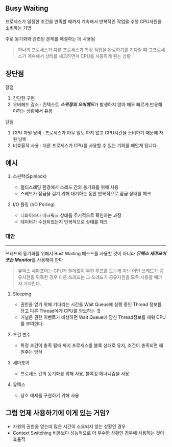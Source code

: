 ## Busy Waiting
프로세스가 일정한 조건을 만족할 때까지 계속해서 반복적인 작업을 수행 CPU자원을 소비하는 기법

주로 동기화와 관련된 문제를 해결하는 데 사용됨

>하나의 프로세스가 다른 프로세스가 특정 작업을 완료하기를 기다릴 때 그프로세스가 계속해서 상태를 체크하면서 CPU를 사용하게 된는 상황

장단점
---
장점
1. 간단한 구현
2. 오버헤드 감소 : 컨텍스트 ***스위칭의 오버헤드***가 발생하지 않아 매우 빠르게 반응해야하는 상황에서 유용

단점
1. CPU 자원 낭비 : 프로세스가 아무 일도 하지 않고 CPU시간을 소비하기 때문에 자원 낭비
2. 비효울적 사용 : 다른 프로세스가 CPU를 사용할 수 있는 기회를 빼앗게 됩니다.

예시
---
1. 스핀락(Spinlock)
    - 멀티스레딩 환경에서 스레드 간의 동기화를 위해 사용
    - 스레드가 잠금을 걸기 위해 대기하는 동안 반복적으로 잠금 상태를 체크

2. I/O 폴링 (I/O Polling)
    - 디바이스나 네크워크 상태를 주기적으로 확인하는 과정
    - 데이터가 수신되었는지 반복적으로 상태를 체크

### 대안
--- 
쓰레드의 동기화를 위해서 Bust Waiting 메소드를 사용할 것이 아니라 ***뮤텍스 세마포어 또는 Monitor***를 사용해야 한다

> 뮤텍스 세마포어는 CPU가 쓸데없이 무한 루프를 도는게 아닌 어떤 쓰레드가 공유자원을 획득한 경우 다른 쓰레드는 그 쓰레드가 공유자원을 모두 사용할 때까지 기다린다.

1. Sleeping
    - 권한을 얻기 위해 기다리는 시간을 Wait Queue에 실행 중인 Thread 정보를 담고 다른 Thread에게 CPU를 양보하는 것
    - 커널은 권한 이벤트가 바생하면 Wait Queue에 담신 Thread정보를 깨워 CPU를 부여한다.

2. 조건 변수
    - 특정 조건이 충족 될때 까지 프로세스를 블록 상태로 유지, 조건이 충족되면 깨원주는 방식

3. 세마포어
    - 프로세스 간의 동기화를 위해 사용, 블록킹 메너니즘을 사용

4. 뮤텍스
    - 상호 배제를 구현하기 위해 사용

## 그럼 언제 사용하기에 이게 있는 거임?
- 자원의 권한을 얻는데 많은 시간이 소요되지 않는 상황인 경우
- Context Switching 비용보다 성능적으로 더 우수한 상황인 경우에 사용하는 것이 효율적